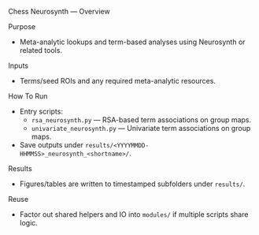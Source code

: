 Chess Neurosynth — Overview

Purpose
- Meta-analytic lookups and term-based analyses using Neurosynth or related tools.

Inputs
- Terms/seed ROIs and any required meta-analytic resources.

How To Run
- Entry scripts:
  - `rsa_neurosynth.py` — RSA-based term associations on group maps.
  - `univariate_neurosynth.py` — Univariate term associations on group maps.
- Save outputs under `results/<YYYYMMDD-HHMMSS>_neurosynth_<shortname>/`.

Results
- Figures/tables are written to timestamped subfolders under `results/`.

Reuse
- Factor out shared helpers and IO into `modules/` if multiple scripts share logic.
